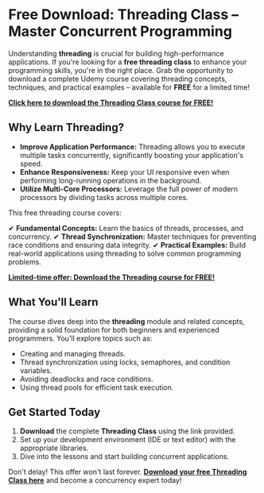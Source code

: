 # Free Download: Threading Class – Master Concurrent Programming

Understanding **threading** is crucial for building high-performance applications. If you're looking for a **free threading class** to enhance your programming skills, you're in the right place. Grab the opportunity to download a complete Udemy course covering threading concepts, techniques, and practical examples – available for **FREE** for a limited time!

[**Click here to download the Threading Class course for FREE!**](https://udemywork.com/threading-class)

## Why Learn Threading?

*   **Improve Application Performance:** Threading allows you to execute multiple tasks concurrently, significantly boosting your application's speed.
*   **Enhance Responsiveness:** Keep your UI responsive even when performing long-running operations in the background.
*   **Utilize Multi-Core Processors:** Leverage the full power of modern processors by dividing tasks across multiple cores.

This free threading course covers:

✔ **Fundamental Concepts:** Learn the basics of threads, processes, and concurrency.
✔ **Thread Synchronization:** Master techniques for preventing race conditions and ensuring data integrity.
✔ **Practical Examples:** Build real-world applications using threading to solve common programming problems.

[**Limited-time offer: Download the Threading course for FREE!**](https://udemywork.com/threading-class)

## What You'll Learn

The course dives deep into the **threading** module and related concepts, providing a solid foundation for both beginners and experienced programmers. You'll explore topics such as:

*   Creating and managing threads.
*   Thread synchronization using locks, semaphores, and condition variables.
*   Avoiding deadlocks and race conditions.
*   Using thread pools for efficient task execution.

## Get Started Today

1.  **Download** the complete **Threading Class** using the link provided.
2.  Set up your development environment (IDE or text editor) with the appropriate libraries.
3.  Dive into the lessons and start building concurrent applications.

Don't delay! This offer won't last forever. **[Download your free Threading Class here](https://udemywork.com/threading-class)** and become a concurrency expert today!
